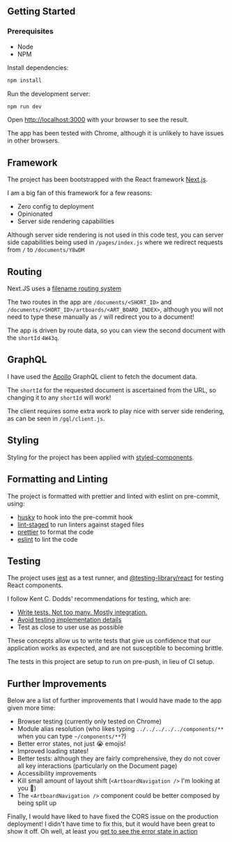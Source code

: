 ## Getting Started
### Prerequisites
- Node
- NPM

Install dependencies:

```bash
npm install
```

Run the development server:

```bash
npm run dev
```

Open [http://localhost:3000](http://localhost:3000) with your browser to see the result.

The app has been tested with Chrome, although it is unlikely to have issues in other browsers.
## Framework

The project has been bootstrapped with the React framework [Next.js](https://nextjs.org/).

I am a big fan of this framework for a few reasons:
- Zero config to deployment
- Opinionated
- Server side rendering capabilities

Although server side rendering is not used in this code test, you can server side capabilities being used in `/pages/index.js` where we redirect requests from `/` to `/documents/Y8wDM` 
## Routing
Next.JS uses a [filename routing system](https://nextjs.org/docs/routing/introduction)

The two routes in the app are `/documents/<SHORT_ID>` and `/documents/<SHORT_ID>/artboards/<ART_BOARD_INDEX>`, although you will not need to type these manually as `/` will redirect you to a document!

The app is driven by route data, so you can view the second document with the `shortId` `4W43q`.
## GraphQL
I have used the [Apollo](https://www.apollographql.com/) GraphQL client to fetch the document data.

The `shortId` for the requested document is ascertained from the URL, so changing it to any `shortId` will work!

The client requires some extra work to play nice with server side rendering, as can be seen in `/gql/client.js`.
## Styling
Styling for the project has been applied with [styled-components](https://styled-components.com/).
## Formatting and Linting

The project is formatted with prettier and linted with eslint on pre-commit, using:
- [husky](https://github.com/typicode/husky#readme) to hook into the pre-commit hook
- [lint-staged](https://github.com/okonet/lint-staged) to run linters against staged files
- [prettier](https://github.com/prettier/prettier) to format the code
- [eslint](https://eslint.org/) to lint the code

## Testing
The project uses [jest](https://jestjs.io/) as a test runner, and [@testing-library/react](https://testing-library.com/docs/react-testing-library/intro/) for testing React components.

I follow Kent C. Dodds' recommendations for testing, which are:
- [Write tests. Not too many. Mostly integration.](https://kentcdodds.com/blog/write-tests)
- [Avoid testing implementation details](https://kentcdodds.com/blog/testing-implementation-details)
- Test as close to user use as possible

These concepts allow us to write tests that give us confidence that our application works as expected, and are not susceptible to becoming brittle.

The tests in this project are setup to run on pre-push, in lieu of CI setup.

## Further Improvements
Below are a list of further improvements that I would have made to the app given more time:
- Browser testing (currently only tested on Chrome)
- Module alias resolution (who likes typing `../../../../../components/**` when you can type `~/components/**`?)
- Better error states, not just 😭 emojis!
- Improved loading states!
- Better tests: although they are fairly comprehensive, they do not cover all key interactions (particularly on the Document page) 
- Accessibility improvements
- Kill small amount of layout shift (`<ArtboardNavigation />` I'm looking at you 👀)
- The `<ArtboardNavigation />` component could be better composed by being split up

Finally, I would have liked to have fixed the CORS issue on the production deployment! I didn't have time to fix this, but it would have been great to show it off. Oh well, at least you [get to see the error state in action](https://sketch-frontend-code-test.vercel.app/)
